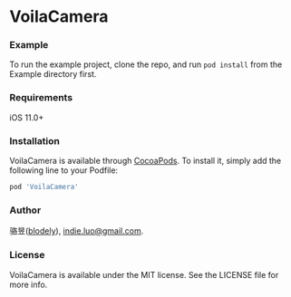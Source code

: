# VoilaCamera

### Example

To run the example project, clone the repo, and run `pod install` from the Example directory first.

### Requirements

iOS 11.0+

### Installation

VoilaCamera is available through [CocoaPods](https://cocoapods.org). To install
it, simply add the following line to your Podfile:

```ruby
pod 'VoilaCamera'
```

### Author

骆昱([blodely](https://luoyu.space)), [indie.luo@gmail.com](mailto:indie.luo@gmail.com).

### License

VoilaCamera is available under the MIT license. See the LICENSE file for more info.

<br><br>
